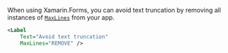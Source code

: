 When using Xamarin.Forms, you can avoid text truncation by removing all instances of [`MaxLines`](https://learn.microsoft.com/en-us/dotnet/api/xamarin.forms.label.maxlines?view=xamarin-forms) from your app.

```xml
<Label
    Text="Avoid text truncation"
    MaxLines="REMOVE" />
```
